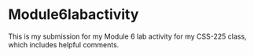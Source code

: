 # Module6labactivity
This is my submission for my Module 6 lab activity for my CSS-225 class, which includes helpful comments.
